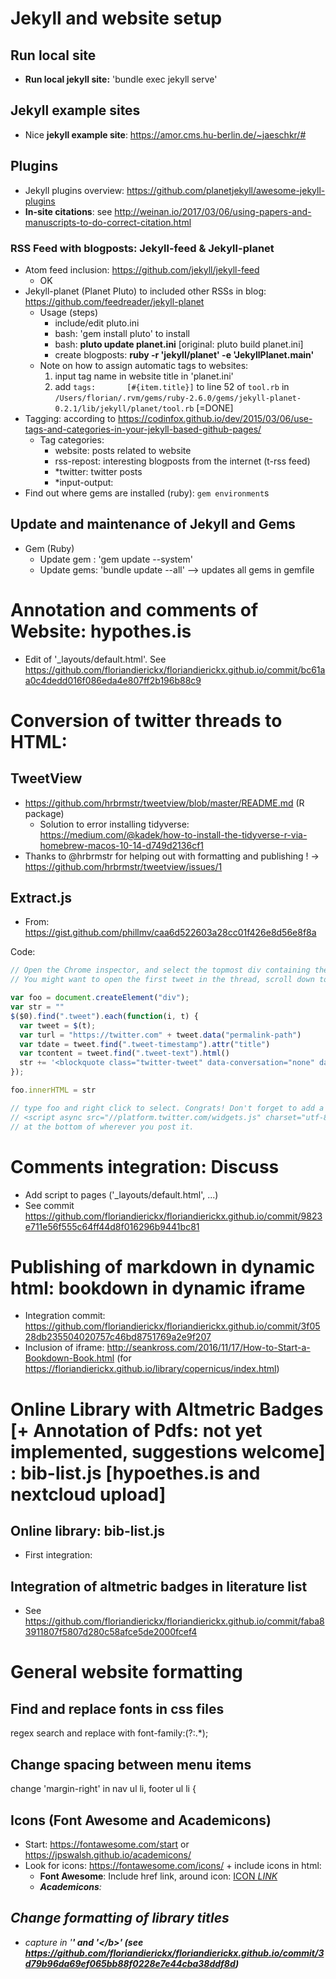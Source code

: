 # Jekyll and website setup
## Run local site
- **Run local jekyll site:** 'bundle exec jekyll serve'
## Jekyll example sites
- Nice **jekyll example site**: https://amor.cms.hu-berlin.de/~jaeschkr/#
## Plugins
- Jekyll plugins overview: https://github.com/planetjekyll/awesome-jekyll-plugins
- **In-site citations**: see http://weinan.io/2017/03/06/using-papers-and-manuscripts-to-do-correct-citation.html
### RSS Feed with blogposts: Jekyll-feed & Jekyll-planet
- Atom feed inclusion: https://github.com/jekyll/jekyll-feed
	- OK
- Jekyll-planet (Planet Pluto) to included other RSSs in blog: https://github.com/feedreader/jekyll-planet
	- Usage (steps)
		- include/edit pluto.ini
		- bash: 'gem install pluto' to install
		- bash: **pluto update planet.ini** [original: pluto build planet.ini]
		- create blogposts: **ruby -r 'jekyll/planet' -e 'JekyllPlanet.main'**
	- Note on how to assign automatic tags to websites:
		1. input tag name in website title in 'planet.ini'
		2. add `tags:       [#{item.title}]` to line 52 of `tool.rb` in `/Users/florian/.rvm/gems/ruby-2.6.0/gems/jekyll-planet-0.2.1/lib/jekyll/planet/tool.rb` [=DONE]
- Tagging: according to https://codinfox.github.io/dev/2015/03/06/use-tags-and-categories-in-your-jekyll-based-github-pages/
	- Tag categories:
		- website: posts related to website
		- rss-repost: interesting blogposts from the internet (t-rss feed)
		- *twitter: twitter posts
		- *input-output:
- Find out where gems are installed (ruby): `gem environment`s
## Update and maintenance of Jekyll and Gems
- Gem (Ruby)
	- Update gem : 'gem update --system'
	- Update gems: 'bundle update --all' --> updates all gems in gemfile
	
# Annotation and comments of Website: hypothes.is
- Edit of '_layouts/default.html'. See https://github.com/floriandierickx/floriandierickx.github.io/commit/bc61aa0c4dedd016f086eda4e807ff2b196b88c9

# Conversion of twitter threads to HTML:

## TweetView

- https://github.com/hrbrmstr/tweetview/blob/master/README.md (R package)
	- Solution to error installing tidyverse: https://medium.com/@kadek/how-to-install-the-tidyverse-r-via-homebrew-macos-10-14-d749d2136cf1
- Thanks to @hrbrmstr for helping out with formatting and publishing ! -> https://github.com/hrbrmstr/tweetview/issues/1

## Extract.js

- From: https://gist.github.com/phillmv/caa6d522603a28cc01f426e8d56e8f8a

Code:
```javascript
// Open the Chrome inspector, and select the topmost div containing the twitter thread.
// You might want to open the first tweet in the thread, scroll down to load every item in the thread, then select the parent container

var foo = document.createElement("div");
var str = ""
$($0).find(".tweet").each(function(i, t) { 
  var tweet = $(t);
  var turl = "https://twitter.com" + tweet.data("permalink-path")
  var tdate = tweet.find(".tweet-timestamp").attr("title")
  var tcontent = tweet.find(".tweet-text").html()
  str += '<blockquote class="twitter-tweet" data-conversation="none" data-lang="en"><p lang="en" dir="ltr">' + tcontent + '</p>&mdash; FlorianDRX (@FlorianDRX) <a href="' + turl + '" target="_blank">' + tdate + '</a></blockquote>\n\n';
});

foo.innerHTML = str 

// type foo and right click to select. Congrats! Don't forget to add a 
// <script async src="//platform.twitter.com/widgets.js" charset="utf-8"></script>
// at the bottom of wherever you post it.
```

# Comments integration: Discuss
- Add script to pages ('_layouts/default.html', ...)
- See commit https://github.com/floriandierickx/floriandierickx.github.io/commit/9823e711e56f555c64ff44d8f016296b9441bc81

# Publishing of markdown in dynamic html: bookdown in dynamic iframe
- Integration commit: https://github.com/floriandierickx/floriandierickx.github.io/commit/3f0528db235504020757c46bd8751769a2e9f207
- Inclusion of iframe: http://seankross.com/2016/11/17/How-to-Start-a-Bookdown-Book.html (for https://floriandierickx.github.io/library/copernicus/index.html)

# Online Library with Altmetric Badges [+ Annotation of Pdfs: not yet implemented, suggestions welcome] : bib-list.js [hypoethes.is and nextcloud upload]
## Online library: bib-list.js
- First integration: 
## Integration of altmetric badges in literature list
- See https://github.com/floriandierickx/floriandierickx.github.io/commit/faba83911807f5807d280c58afce5de2000fcef4

# General website formatting
## Find and replace fonts in css files
regex search and replace with font-family:(?:.*);
## Change spacing between menu items
change 'margin-right' in nav ul li, footer ul li {
## Icons (Font Awesome and Academicons)
- Start: https://fontawesome.com/start or https://jpswalsh.github.io/academicons/ 
- Look for icons: https://fontawesome.com/icons/ + include icons in html:
	- **Font Awesome**: Include href link, around icon: <a href="http://....." target="_blank">ICON <i> LINK </a>
	- **Academicons**: 
## Change formatting of library titles
- capture in '<b>' and '<\/b>' (see https://github.com/floriandierickx/floriandierickx.github.io/commit/3d79b96da69ef065bb88f0228e7e44cba38ddf8d)


		